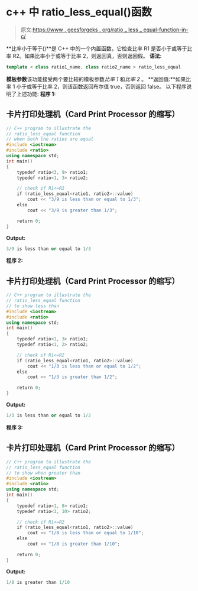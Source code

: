 # c++ 中 ratio_less_equal()函数

> 原文:[https://www . geesforgeks . org/ratio _ less _ equal-function-in-c/](https://www.geeksforgeeks.org/ratio_less_equal-function-in-c/)

**比率小于等于()**是 C++ 中的一个内置函数，它检查比率 R1 是否小于或等于比率 R2。如果比率小于或等于比率 2，则返回真，否则返回假。
**语法:**

```cpp
template < class ratio1_name, class ratio2_name > ratio_less_equal
```

**模板参数**该功能接受两个要比较的模板参数*比率 1* 和*比率 2* 。
**返回值:**如果比率 1 小于或等于比率 2，则该函数返回布尔值 true，否则返回 false。
以下程序说明了上述功能:
**程序 1:**

## 卡片打印处理机（Card Print Processor 的缩写）

```cpp
// C++ program to illustrate the
// ratio_less_equal function
// when both the ratios are equal
#include <iostream>
#include <ratio>
using namespace std;
int main()
{
    typedef ratio<3, 9> ratio1;
    typedef ratio<1, 3> ratio2;

    // check if R1<=R2
    if (ratio_less_equal<ratio1, ratio2>::value)
        cout << "3/9 is less than or equal to 1/3";
    else
        cout << "3/9 is greater than 1/3";

    return 0;
}
```

**Output:** 

```cpp
3/9 is less than or equal to 1/3
```

**程序 2:**

## 卡片打印处理机（Card Print Processor 的缩写）

```cpp
// C++ program to illustrate the
// ratio_less_equal function
// to show less than
#include <iostream>
#include <ratio>
using namespace std;
int main()
{
    typedef ratio<1, 3> ratio1;
    typedef ratio<1, 2> ratio2;

    // check if R1<=R2
    if (ratio_less_equal<ratio1, ratio2>::value)
        cout << "1/3 is less than or equal to 1/2";
    else
        cout << "1/3 is greater than 1/2";

    return 0;
}
```

**Output:** 

```cpp
1/3 is less than or equal to 1/2
```

**程序 3:**

## 卡片打印处理机（Card Print Processor 的缩写）

```cpp
// C++ program to illustrate the
// ratio_less_equal function
// to show when greater than
#include <iostream>
#include <ratio>
using namespace std;
int main()
{
    typedef ratio<1, 8> ratio1;
    typedef ratio<1, 10> ratio2;

    // check if R1<=R2
    if (ratio_less_equal<ratio1, ratio2>::value)
        cout << "1/8 is less than or equal to 1/10";
    else
        cout << "1/8 is greater than 1/10";

    return 0;
}
```

**Output:** 

```cpp
1/8 is greater than 1/10
```